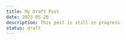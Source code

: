 ```yaml
---
title: My Draft Post
date: 2023-05-20
description: This post is still in progress
status: draft
---
```


